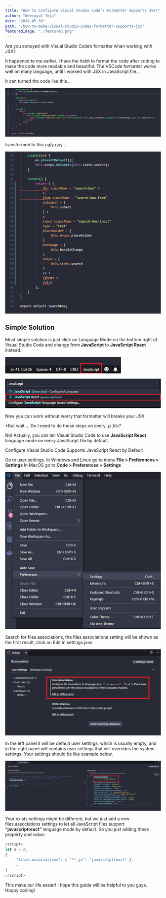 ```yaml
---
title: "How to Configure Visual Studio Code’s Formatter Supports JSX?"
author: "Weerayut Teja"
date: "2018-05-30"
path: "/how-to-make-visual-studio-codes-formatter-supports-jsx"
featuredImage: "./featured.png"
---
```


Are you annoyed with Visual Studio Code’s formatter when working with JSX?

It happened to me earlier. I have the habit to format the code after coding to make the code more readable and beautiful. The VSCode formatter works well on many language, until I worked with JSX in JavaScript file…

It can turned the code like this…

![Original JSX Code](image-1.png)

transformed to this ugly guy…

![Transformed JSX…](image-2.png)

## Simple Solution

Most simple solution is just click on Language Mode on the bottom right of Visual Studio Code and change from **JavaScript** to **JavaScript React** instead.

![Click on JavaScript Language Mode](image-3.png)

![Then choose JavaScript React Instead](image-4.png)

Now you can work without worry that formatter will breaks your JSX.

*But wait … Do I need to do these steps on every *.js file?*

No! Actually, you can tell Visual Studio Code to use **JavaScript React** language mode on every JavaScript file by default.

Configure Visual Studio Code Supports JavaScript React by Default

Go to user settings.
 In Windows and Linux go to menu **File > Preferences > Settings**
 In MacOS go to **Code > Preferences > Settings**

![Go to settings](image-5.png)

Search for files.associations, the files associations setting will be shown as the first result, click on Edit in settings.json

![Edit File Associations](image-6.png)

In the left panel it will be default user settings, which is usually empty, and in the right panel will contains user settings that will overrides the system settings. Your settings should be like example below.

![Original](image-7.png)

Your exists settings might be different, but we just add a new files.associations settings to let all JavaScript files support **“javascriptreact”** language mode by default. So you just adding these property and value:

```javaScript
<script>
let x = 2;
{
     "files.associations": { "**.js": "javascriptreact" },
     …
}
</script>
```

This make our life easier! I hope this guide will be helpful to you guys. Happy coding!